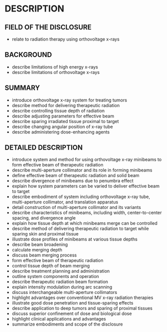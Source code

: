 # DESCRIPTION

## FIELD OF THE DISCLOSURE

- relate to radiation therapy using orthovoltage x-rays

## BACKGROUND

- describe limitations of high energy x-rays
- describe limitations of orthovoltage x-rays

## SUMMARY

- introduce orthovoltage x-ray system for treating tumors
- describe method for delivering therapeutic radiation
- describe controlling tissue depth of radiation
- describe adjusting parameters for effective beam
- describe sparing irradiated tissue proximal to target
- describe changing angular position of x-ray tube
- describe administering dose-enhancing agents

## DETAILED DESCRIPTION

- introduce system and method for using orthovoltage x-ray minibeams to form effective beam of therapeutic radiation
- describe multi-aperture collimator and its role in forming minibeams
- define effective beam of therapeutic radiation and solid beam
- describe divergence of minibeams due to penumbra effect
- explain how system parameters can be varied to deliver effective beam to target
- describe embodiment of system including orthovoltage x-ray tube, multi-aperture collimator, and translation apparatus
- detail construction of multi-aperture collimator and its variants
- describe characteristics of minibeams, including width, center-to-center spacing, and divergence angle
- explain how tissue depth at which minibeams merge can be controlled
- describe method of delivering therapeutic radiation to target while sparing skin and proximal tissue
- illustrate dose profiles of minibeams at various tissue depths
- describe beam broadening
- calculate merging depth
- discuss beam merging process
- form effective beam of therapeutic radiation
- control tissue depth of beam merging
- describe treatment planning and administration
- outline system components and operation
- describe therapeutic radiation beam formation
- explain intensity modulation during arc scanning
- discuss interchangeable multi-aperture collimators
- highlight advantages over conventional MV x-ray radiation therapies
- illustrate good dose penetration and tissue-sparing effects
- describe application to deep tumors and sparing of proximal tissues
- discuss superior confinement of dose and biological dose
- highlight clinical applications and advantages
- summarize embodiments and scope of the disclosure

